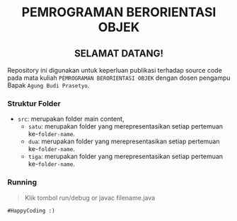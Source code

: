 <h1 align="center">PEMROGRAMAN BERORIENTASI OBJEK</h1>
<h2 align="center">SELAMAT DATANG!</h2> 

Repository ini digunakan untuk keperluan publikasi terhadap source code pada mata kuliah `PEMROGRAMAN BERORIENTASI OBJEK` dengan dosen pengampu Bapak `Agung Budi Prasetyo`.


### Struktur Folder

- `src`: merupakan folder main content,
  - `satu`: merupakan folder yang merepresentasikan setiap pertemuan ke-`folder-name`.
  - `dua`: merupakan folder yang merepresentasikan setiap pertemuan ke-`folder-name`.
  - `tiga`: merupakan folder yang merepresentasikan setiap pertemuan ke-`folder-name`.

### Running

> Klik tombol run/debug
or
> javac filename.java

`#HappyCoding :)`
